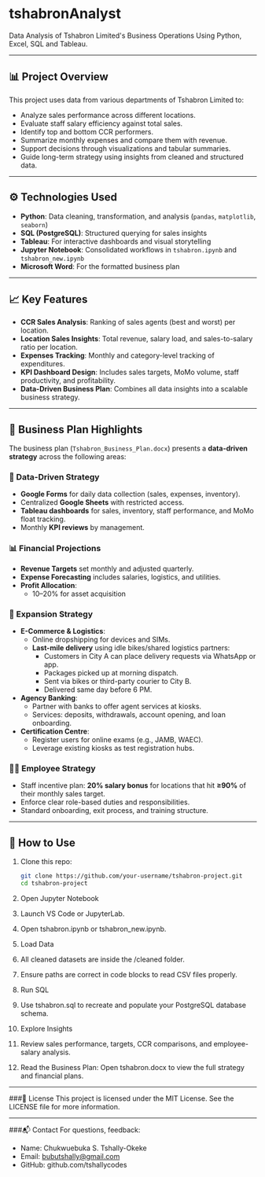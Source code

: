 # tshabronAnalyst
Data Analysis of Tshabron Limited's Business Operations Using Python, Excel, SQL and Tableau. 


---

## 📊 Project Overview

This project uses data from various departments of Tshabron Limited to:
- Analyze sales performance across different locations.
- Evaluate staff salary efficiency against total sales.
- Identify top and bottom CCR performers.
- Summarize monthly expenses and compare them with revenue.
- Support decisions through visualizations and tabular summaries.
- Guide long-term strategy using insights from cleaned and structured data.

---

## ⚙️ Technologies Used

- **Python**: Data cleaning, transformation, and analysis (`pandas`, `matplotlib`, `seaborn`)
- **SQL (PostgreSQL)**: Structured querying for sales insights
- **Tableau**: For interactive dashboards and visual storytelling
- **Jupyter Notebook**: Consolidated workflows in `tshabron.ipynb` and `tshabron_new.ipynb`
- **Microsoft Word**: For the formatted business plan

---

## 📈 Key Features

- **CCR Sales Analysis**: Ranking of sales agents (best and worst) per location.
- **Location Sales Insights**: Total revenue, salary load, and sales-to-salary ratio per location.
- **Expenses Tracking**: Monthly and category-level tracking of expenditures.
- **KPI Dashboard Design**: Includes sales targets, MoMo volume, staff productivity, and profitability.
- **Data-Driven Business Plan**: Combines all data insights into a scalable business strategy.

---
## 🧾 Business Plan Highlights

The business plan (`Tshabron_Business_Plan.docx`) presents a **data-driven strategy** across the following areas:

### 🧠 Data-Driven Strategy
- **Google Forms** for daily data collection (sales, expenses, inventory).
- Centralized **Google Sheets** with restricted access.
- **Tableau dashboards** for sales, inventory, staff performance, and MoMo float tracking.
- Monthly **KPI reviews** by management.

### 📊 Financial Projections
- **Revenue Targets** set monthly and adjusted quarterly.
- **Expense Forecasting** includes salaries, logistics, and utilities.
- **Profit Allocation**:
  - 10–20% for asset acquisition

### 🚀 Expansion Strategy
- **E-Commerce & Logistics**:
  - Online dropshipping for devices and SIMs.
  - **Last-mile delivery** using idle bikes/shared logistics partners:
    - Customers in City A can place delivery requests via WhatsApp or app.
    - Packages picked up at morning dispatch.
    - Sent via bikes or third-party courier to City B.
    - Delivered same day before 6 PM.
- **Agency Banking**:
  - Partner with banks to offer agent services at kiosks.
  - Services: deposits, withdrawals, account opening, and loan onboarding.
- **Certification Centre**:
  - Register users for online exams (e.g., JAMB, WAEC).
  - Leverage existing kiosks as test registration hubs.

### 👨‍💼 Employee Strategy
- Staff incentive plan: **20% salary bonus** for locations that hit **≥90%** of their monthly sales target.
- Enforce clear role-based duties and responsibilities.
- Standard onboarding, exit process, and training structure.

---

## 📎 How to Use

1. Clone this repo:
   ```bash
   git clone https://github.com/your-username/tshabron-project.git
   cd tshabron-project

2. Open Jupyter Notebook

3. Launch VS Code or JupyterLab.

4. Open tshabron.ipynb or tshabron_new.ipynb.

5. Load Data

6. All cleaned datasets are inside the /cleaned folder.

7. Ensure paths are correct in code blocks to read CSV files properly.

8. Run SQL

9. Use tshabron.sql to recreate and populate your PostgreSQL database schema.

10. Explore Insights

11. Review sales performance, targets, CCR comparisons, and employee-salary analysis.

12. Read the Business Plan: Open tshabron.docx to view the full strategy and financial plans.
    
--- 

###📄 License
This project is licensed under the MIT License.
See the LICENSE file for more information.

---

###📬 Contact
For questions, feedback:
- Name: Chukwuebuka S. Tshally-Okeke
- Email: bubutshally@gmail.com
- GitHub: github.com/tshallycodes
